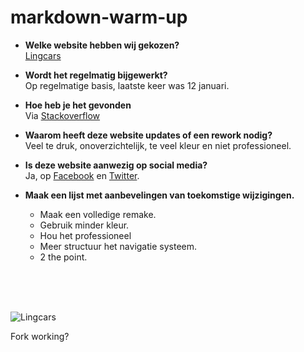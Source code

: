 # markdown-warm-up


- **Welke website hebben wij gekozen?** <br>
 [Lingcars](https://www.lingscars.com/)

- **Wordt het regelmatig bijgewerkt?** <br>
Op regelmatige basis, laatste keer was 12 januari.

- **Hoe heb je het gevonden**<br>
Via [Stackoverflow](stackoverflow.com/)

- **Waarom heeft deze website updates of een rework nodig?** <br>
Veel te druk, onoverzichtelijk, te veel kleur en niet professioneel. <br>

- **Is deze website aanwezig op social media?** <br>
Ja, op [Facebook](https://www.facebook.com/lingscars/) en [Twitter](https://twitter.com/LINGsCARS).

- **Maak een lijst met aanbevelingen van toekomstige wijzigingen.**<br>
    - Maak een volledige remake.<br>
    - Gebruik minder kleur.<br>
    - Hou het professioneel<br>
    - Meer structuur het navigatie systeem. <br>
    - 2 the point. 

<br>
<br>
<br>


![Lingcars](https://scontent-ams3-1.xx.fbcdn.net/v/t1.0-9/13007237_824036854392888_4843025359792640940_n.jpg?_nc_cat=108&_nc_ht=scontent-ams3-1.xx&oh=583e2b0790e5c7fcc54191efb53affb3&oe=5CCDC040) 

      
Fork working?
